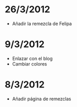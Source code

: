 
26/3/2012
=========
- Añadir la remezcla de Felipa

9/3/2012
========

- Enlazar con el blog
- Cambiar colores


8/3/2012
========

- Añadir página de remezclas
